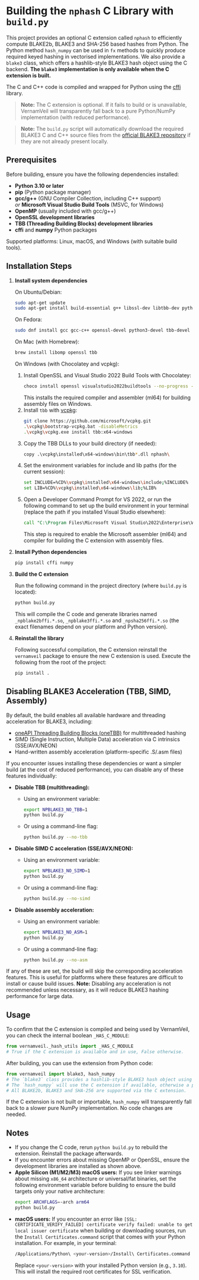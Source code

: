 # Building the `nphash` C Library with `build.py`

This project provides an optional C extension called `nphash` to efficiently compute BLAKE2b, BLAKE3 and SHA-256 based hashes from Python. The Python method `hash_numpy` can be used in `fx` methods to quickly produce required keyed hashing in vectorised implementations. We also provide a `blake3` class, which offers a hashlib-style BLAKE3 hash object using the C backend. **The `blake3` implementation is only available when the C extension is built.**

The C and C++ code is compiled and wrapped for Python using the [cffi](https://cffi.readthedocs.io/en/latest/) library.

> **Note:** The C extension is optional. If it fails to build or is unavailable, VernamVeil will transparently fall back to a pure Python/NumPy implementation (with reduced performance).

> **Note:** The `build.py` script will automatically download the required BLAKE3 C and C++ source files from the [official BLAKE3 repository](https://github.com/BLAKE3-team/BLAKE3) if they are not already present locally.

## Prerequisites

Before building, ensure you have the following dependencies installed:

- **Python 3.10 or later**
- **pip** (Python package manager)
- **gcc/g++** (GNU Compiler Collection, including C++ support)  
  _or_ **Microsoft Visual Studio Build Tools** (MSVC, for Windows)
- **OpenMP** (usually included with gcc/g++)
- **OpenSSL development libraries**
- **TBB (Threading Building Blocks) development libraries**
- **cffi** and **numpy** Python packages

Supported platforms: Linux, macOS, and Windows (with suitable build tools).

## Installation Steps

1. **Install system dependencies**

   On Ubuntu/Debian:  
   ```bash
   sudo apt-get update
   sudo apt-get install build-essential g++ libssl-dev libtbb-dev python3-dev
   ```

   On Fedora:  
   ```bash
   sudo dnf install gcc gcc-c++ openssl-devel python3-devel tbb-devel
   ```

   On Mac (with Homebrew):
   ```bash
   brew install libomp openssl tbb
   ```
   
   On Windows (with Chocolatey and vcpkg):
   
   1. Install OpenSSL and Visual Studio 2022 Build Tools with Chocolatey:
      ```bash
      choco install openssl visualstudio2022buildtools --no-progress -y
      ```
      This installs the required compiler and assembler (ml64) for building assembly files on Windows.
   2. Install `tbb` with [vcpkg](https://github.com/microsoft/vcpkg):
      ```bash
      git clone https://github.com/microsoft/vcpkg.git
      .\vcpkg\bootstrap-vcpkg.bat -disableMetrics
      .\vcpkg\vcpkg.exe install tbb:x64-windows
      ```
   3. Copy the TBB DLLs to your build directory (if needed):
      ```bash
      copy .\vcpkg\installed\x64-windows\bin\tbb*.dll nphash\
      ```
   4. Set the environment variables for include and lib paths (for the current session):
      ```bash
      set INCLUDE=%CD%\vcpkg\installed\x64-windows\include;%INCLUDE%
      set LIB=%CD%\vcpkg\installed\x64-windows\lib;%LIB%
      ```
   5. Open a Developer Command Prompt for VS 2022, or run the following command to set up the build environment in your terminal (replace the path if you installed Visual Studio elsewhere):
      ```cmd
      call "C:\Program Files\Microsoft Visual Studio\2022\Enterprise\VC\Auxiliary\Build\vcvars64.bat"
      ```
      This step is required to enable the Microsoft assembler (ml64) and compiler for building the C extension with assembly files.

2. **Install Python dependencies**

   ```bash
   pip install cffi numpy
   ```

3. **Build the C extension**

   Run the following command in the project directory (where `build.py` is located):

   ```bash
   python build.py
   ```

   This will compile the C code and generate libraries named `_npblake2bffi.*.so`, `_npblake3ffi.*.so`  and `_npsha256ffi.*.so` (the exact filenames depend on your platform and Python version).

4. **Reinstall the library**

   Following successful compilation, the C extension reinstall the `vernamveil` package to ensure the new C extension is used. Execute the following from the root of the project:

   ```bash
   pip install .
   ```

## Disabling BLAKE3 Acceleration (TBB, SIMD, Assembly)

By default, the build enables all available hardware and threading acceleration for BLAKE3, including:
- [oneAPI Threading Building Blocks (oneTBB)](https://uxlfoundation.github.io/oneTBB/) for multithreaded hashing
- SIMD (Single Instruction, Multiple Data) acceleration via C intrinsics (SSE/AVX/NEON)
- Hand-written assembly acceleration (platform-specific .S/.asm files)

If you encounter issues installing these dependencies or want a simpler build (at the cost of reduced performance), you can disable any of these features individually:

- **Disable TBB (multithreading):**
  - Using an environment variable:
    ```bash
    export NPBLAKE3_NO_TBB=1
    python build.py
    ```
  - Or using a command-line flag:
    ```bash
    python build.py --no-tbb
    ```

- **Disable SIMD C acceleration (SSE/AVX/NEON):**
  - Using an environment variable:
    ```bash
    export NPBLAKE3_NO_SIMD=1
    python build.py
    ```
  - Or using a command-line flag:
    ```bash
    python build.py --no-simd
    ```

- **Disable assembly acceleration:**
  - Using an environment variable:
    ```bash
    export NPBLAKE3_NO_ASM=1
    python build.py
    ```
  - Or using a command-line flag:
    ```bash
    python build.py --no-asm
    ```

If any of these are set, the build will skip the corresponding acceleration features. This is useful for platforms where these features are difficult to install or cause build issues. **Note:** Disabling any acceleration is not recommended unless necessary, as it will reduce BLAKE3 hashing performance for large data.

## Usage

To confirm that the C extension is compiled and being used by VernamVeil, you can check the internal boolean `_HAS_C_MODULE`:

```python
from vernamveil._hash_utils import _HAS_C_MODULE
# True if the C extension is available and in use, False otherwise.
```

After building, you can use the extension from Python code:

```python
from vernamveil import blake3, hash_numpy
# The `blake3` class provides a hashlib-style BLAKE3 hash object using the C backend.
# The `hash_numpy` will use the C extension if available, otherwise a pure NumPy fallback.
# All BLAKE2b, BLAKE3 and SHA-256 are supported via the C extension.
```

If the C extension is not built or importable, `hash_numpy` will transparently fall back to a slower pure NumPy implementation. No code changes are needed.

## Notes

- If you change the C code, rerun `python build.py` to rebuild the extension. Reinstall the package afterwards.
- If you encounter errors about missing OpenMP or OpenSSL, ensure the development libraries are installed as shown above.
- **Apple Silicon (M1/M2/M3) macOS users:** If you see linker warnings about missing `x86_64` architecture or universal/fat binaries, set the following environment variable before building to ensure the build targets only your native architecture:
   ```bash
   export ARCHFLAGS=-arch arm64
   python build.py
   ```
- **macOS users:** If you encounter an error like `[SSL: CERTIFICATE_VERIFY_FAILED] certificate verify failed: unable to get local issuer certificate` when building or downloading sources, run the `Install Certificates.command` script that comes with your Python installation. For example, in your terminal:
   ```bash
   /Applications/Python\ <your-version>/Install\ Certificates.command
   ```
  Replace `<your-version>` with your installed Python version (e.g., `3.10`). This will install the required root certificates for SSL verification.
